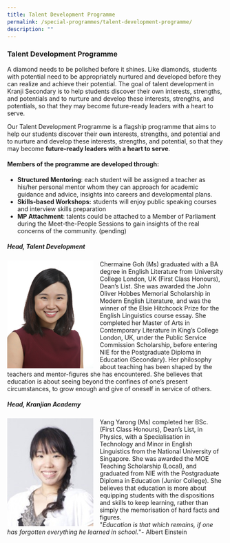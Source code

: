 ```yaml
---
title: Talent Development Programme
permalink: /special-programmes/talent-development-programme/
description: ""
---
```



### Talent Development Programme

A diamond needs to be polished before it shines. Like diamonds, students with potential need to be appropriately nurtured and developed before they can realize and achieve their potential. The goal of talent development in Kranji Secondary is to help students discover their own interests, strengths, and potentials and to nurture and develop these interests, strengths, and potentials, so that they may become future-ready leaders with a heart to serve.  

Our Talent Development Programme is a flagship programme that aims to help our students discover their own interests, strengths, and potential and to nurture and develop these interests, strengths, and potential, so that they may become **future-ready leaders with a heart to serve**.

#### **Members of the programme are developed through:**

*   **Structured Mentoring**: each student will be assigned a teacher as his/her personal mentor whom they can approach for academic guidance and advice, insights into careers and developmental plans.
*   **Skills-based Workshops:** students will enjoy public speaking courses and interview skills preparation
*   **MP Attachment**: talents could be attached to a Member of Parliament during the Meet-the-People Sessions to gain insights of the real concerns of the community. (pending)

##### **Head, Talent Development**

<img src="/images/tdp1.png" style="width:200px;height:250px;margin-right:15px;" align = "left"> Chermaine Goh (Ms) graduated with a BA degree in English Literature from University College London, UK (First Class Honours), Dean’s List. She was awarded the John Oliver Hobbes Memorial Scholarship in Modern English Literature, and was the winner of the Elsie Hitchcock Prize for the English Linguistics course essay. She completed her Master of Arts in Contemporary Literature in King’s College London, UK, under the Public Service Commission Scholarship, before entering NIE for the Postgraduate Diploma in Education (Secondary). Her philosophy about teaching has been shaped by the teachers and mentor-figures she has encountered. She believes that education is about seeing beyond the confines of one’s present circumstances, to grow enough and give of oneself in service of others.

##### **Head, Kranjian Academy**

<img src="/images/tdp2.png" style="width:200px;height:250px;margin-right:15px;" align = "left"> Yang Yarong (Ms) completed her BSc. (First Class Honours), Dean’s List, in Physics, with a Specialisation in Technology and Minor in English Linguistics from the National University of Singapore. She was awarded the MOE Teaching Scholarship (Local), and graduated from NIE with the Postgraduate Diploma in Education (Junior College). She believes that education is more about equipping students with the dispositions and skills to keep learning, rather than simply the memorisation of hard facts and figures.  
"_Education is that which remains, if one has forgotten everything he learned in school._"- Albert Einstein